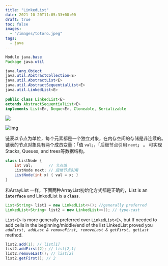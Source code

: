```yaml
---
title: "LinkedList"
date: 2021-10-20T11:05:33+08:00
draft: true
toc: false
images:
  - "/images/totoro.jpeg"
tags: 
  - java
---
```


```java
Module java.base
Package java.util

java.lang.Object
java.util.AbstractCollection<E>
java.util.AbstractList<E>
java.util.AbstractSequentialList<E>
java.util.LinkedList<E>
  
public class LinkedList<E>
extends AbstractSequentialList<E>
implements List<E>, Deque<E>, Cloneable, Serializable
```

![](https://img-blog.csdnimg.cn/20190227211326757.png?x-oss-process=image/watermark,type_ZmFuZ3poZW5naGVpdGk,shadow_10,text_aHR0cHM6Ly9ibG9nLmNzZG4ubmV0L2NhcnRvb25f,size_16,color_FFFFFF,t_70)

![img](https://img-blog.csdnimg.cn/img_convert/81117006f63098c29cceb5938fdc3199.png)

链表以节点为单位，每个元素都是一个独立对象，在内存空间的存储是非连续的。链表的节点对象具有两个成员变量：「值 `val`」，「后继节点引用 `next`」 。 可实现Stacks, Queues, and trees等数据结构。

```java
class ListNode {
    int val;       // 节点值
    ListNode next; // 后继节点引用
    ListNode(int x) { val = x; }
}
```

和ArrayList 一样，下面两种ArrayList初始化方式都是正确的，List is an **`interface`** and LinkedList is a **`class`**. 

```java
List<String> list1 = new LinkedList<>(); //generally preferred
LinkedList<String> list2 = new LinkedList<>(); // type-cast
```

`List<E>` is more generally preferred over `LinkedList<E>`, but If needed to add cells in the beginning/middle/end of the list LinkedList proved you  _`addFirst, addLast & removeFirst, removeLast & getFirst, getLast`_ method.

```java
list2.add(1); // list[1]
list2.addFirst(2); // list[2,1]     
list2.removeLast(); // list[2]
list2.getFirst(); // 2
```

## 
